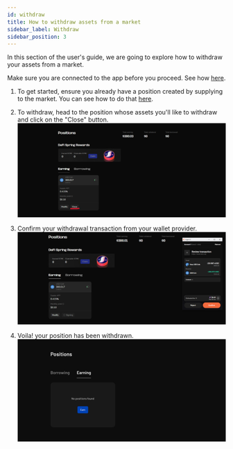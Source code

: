 ```yaml
---
id: withdraw
title: How to withdraw assets from a market
sidebar_label: Withdraw
sidebar_position: 3
---
```


In this section of the user's guide, we are going to explore how to withdraw your assets from a market.

Make sure you are connected to the app before you proceed. See how [here](./connect.md).

1. To get started, ensure you already have a position created by supplying to the market. You can see how to do that [here](./supply.md).

2. To withdraw, head to the position whose assets you'll like to withdraw and click on the "Close" button.
   ![Withdraw](images/withdraw_1.png)

3. Confirm your withdrawal transaction from your wallet provider.
   ![Withdraw](images/withdraw_2.png)

4. Voila! your position has been withdrawn.
   ![Withdraw](images/withdraw_3.png)
